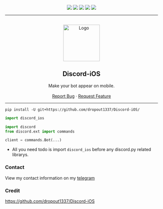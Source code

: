 <div id="top"></div>
<p align="center">
  <img src="https://img.shields.io/github/contributors/dropout1337/Discord-iOS.svg?style=for-the-badge"/>
  <img src="https://img.shields.io/github/forks/dropout1337/Discord-iOS.svg?style=for-the-badge"/>
  <img src="https://img.shields.io/github/stars/dropout1337/Discord-iOS.svg?style=for-the-badge"/>
  <img src="https://img.shields.io/github/issues/dropout1337/Discord-iOS.svg?style=for-the-badge"/>
  <img src="https://img.shields.io/github/license/dropout1337/Discord-iOS.svg?style=for-the-badge"/>
</p>
  
---------------------------------------
  
<br/>
<div align="center">
  <a href="https://github.com/dropout1337/Discord-iOS">
    <img src="https://discord.com/assets/9f6f9cd156ce35e2d94c0e62e3eff462.png" alt="Logo" width="120" height="120">
  </a>
  
  <h2 align="center">Discord-iOS</h3>

  <p align="center">
    Make your bot appear on mobile.
    <br />
    <br />
    <a href="https://github.com/dropout1337/Discord-iOS/issues">Report Bug</a>
    ·
    <a href="https://github.com/dropout1337/Discord-iOS/issues">Request Feature</a>
  </p>
</div>

---------------------------------------

```
pip install -U git+https://github.com/dropout1337/Discord-iOS/
```

```py
import discord_ios

import discord
from discord.ext import commands

client = commands.Bot(...)
```
- All you need todo is import `discord_ios` before any discord.py related librarys.

### Contact
View my contact information on my [telegram](https://t.me/dropoutuwu/)

### Credit
https://github.com/dropout1337/Discord-iOS
